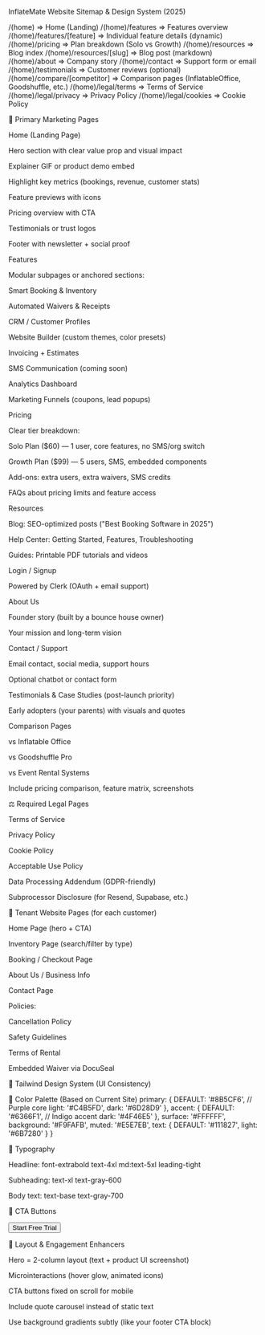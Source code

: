 InflateMate Website Sitemap & Design System (2025)

/(home)                         => Home (Landing)
/(home)/features                 => Features overview
/(home)/features/[feature]       => Individual feature details (dynamic)
/(home)/pricing                  => Plan breakdown (Solo vs Growth)
/(home)/resources                => Blog index
/(home)/resources/[slug]         => Blog post (markdown)
/(home)/about                    => Company story
/(home)/contact                  => Support form or email
/(home)/testimonials             => Customer reviews (optional)
/(home)/compare/[competitor]     => Comparison pages (InflatableOffice, Goodshuffle, etc.)
/(home)/legal/terms              => Terms of Service
/(home)/legal/privacy            => Privacy Policy
/(home)/legal/cookies            => Cookie Policy



🔗 Primary Marketing Pages

Home (Landing Page)

Hero section with clear value prop and visual impact

Explainer GIF or product demo embed

Highlight key metrics (bookings, revenue, customer stats)

Feature previews with icons

Pricing overview with CTA

Testimonials or trust logos

Footer with newsletter + social proof

Features

Modular subpages or anchored sections:

Smart Booking & Inventory

Automated Waivers & Receipts

CRM / Customer Profiles

Website Builder (custom themes, color presets)

Invoicing + Estimates

SMS Communication (coming soon)

Analytics Dashboard

Marketing Funnels (coupons, lead popups)

Pricing

Clear tier breakdown:

Solo Plan ($60) — 1 user, core features, no SMS/org switch

Growth Plan ($99) — 5 users, SMS, embedded components

Add-ons: extra users, extra waivers, SMS credits

FAQs about pricing limits and feature access

Resources

Blog: SEO-optimized posts ("Best Booking Software in 2025")

Help Center: Getting Started, Features, Troubleshooting

Guides: Printable PDF tutorials and videos

Login / Signup

Powered by Clerk (OAuth + email support)

About Us

Founder story (built by a bounce house owner)

Your mission and long-term vision

Contact / Support

Email contact, social media, support hours

Optional chatbot or contact form

Testimonials & Case Studies (post-launch priority)

Early adopters (your parents) with visuals and quotes

Comparison Pages

vs Inflatable Office

vs Goodshuffle Pro

vs Event Rental Systems

Include pricing comparison, feature matrix, screenshots

⚖️ Required Legal Pages

Terms of Service

Privacy Policy

Cookie Policy

Acceptable Use Policy

Data Processing Addendum (GDPR-friendly)

Subprocessor Disclosure (for Resend, Supabase, etc.)

🧩 Tenant Website Pages (for each customer)

Home Page (hero + CTA)

Inventory Page (search/filter by type)

Booking / Checkout Page

About Us / Business Info

Contact Page

Policies:

Cancellation Policy

Safety Guidelines

Terms of Rental

Embedded Waiver via DocuSeal




🎨 Tailwind Design System (UI Consistency)

🎨 Color Palette (Based on Current Site)
  primary: {
    DEFAULT: '#8B5CF6',   // Purple core
    light: '#C4B5FD',
    dark: '#6D28D9'
  },
  accent: {
    DEFAULT: '#6366F1',   // Indigo accent
    dark: '#4F46E5'
  },
  surface: '#FFFFFF',
  background: '#F9FAFB',
  muted: '#E5E7EB',
  text: {
    DEFAULT: '#111827',
    light: '#6B7280'
  }
}

📐 Typography

Headline: font-extrabold text-4xl md:text-5xl leading-tight

Subheading: text-xl text-gray-600

Body text: text-base text-gray-700

🎯 CTA Buttons

<button class="bg-primary text-white px-6 py-3 rounded-full shadow hover:bg-primary-dark transition-all">Start Free Trial</button>

🧠 Layout & Engagement Enhancers

Hero = 2-column layout (text + product UI screenshot)

Microinteractions (hover glow, animated icons)

CTA buttons fixed on scroll for mobile

Include quote carousel instead of static text

Use background gradients subtly (like your footer CTA block)